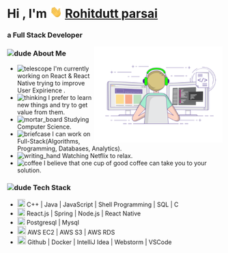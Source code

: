 <div>
  <h1>Hi , I'm <img src="https://github.com/ankitwarbhe/ankitwarbhe/raw/master/Hi.gif" width="29px" style="max-width:100%;">  
    <a href="https://rohitdutt.github.io/rohitdutt/">Rohitdutt parsai</a>
  </h1>
  <h3>a Full Stack Developer</h3>
  <a target="_blank" rel="noopener noreferrer" href="https://raw.githubusercontent.com/devSouvik/devSouvik/master/gif3.gif">
  	<img align="right" alt="GIF" src="https://raw.githubusercontent.com/devSouvik/devSouvik/master/gif3.gif" width="300" style="max-width:100%;">
 </a>
 <div>
	 <h3>
	    <img alt="dude" src="https://media.giphy.com/media/UQDSBzfyiBKvgFcSTw/giphy.gif" width=25 height=25/>
	      About Me
	 </h3>
   <ul>
	    <li>
	      <img alt="telescope" height="20" width="20" src="https://github.githubassets.com/images/icons/emoji/unicode/1f52d.png">
		    I'm currently working on React & React Native trying to improve User Expirience .
	    </li>
	    <li>
	      <img alt="thinking" height="18" width="18" src="https://github.githubassets.com/images/icons/emoji/unicode/1f914.png">
		     I prefer to learn new things and try to get value from them.
	    </li>
	    <li>
	      <img alt="mortar_board" height="20" width="20" src="https://github.githubassets.com/images/icons/emoji/unicode/1f393.png">
		    Studying Computer Science.
	    </li>
	    <li>
	      <img alt="briefcase" height="18" width="18" src="https://github.githubassets.com/images/icons/emoji/unicode/1f4bc.png">
		    I can work on Full-Stack(Algorithms, Programming, Databases, Analytics).
	    </li>
	    <li>
	      <img  alt="writing_hand" height="20" width="20" src="https://github.githubassets.com/images/icons/emoji/unicode/270d.png">
		    Watching Netflix to relax.
	    </li>
	    <li>
	      <img alt="coffee" height="20" width="20" src="https://github.githubassets.com/images/icons/emoji/unicode/2615.png">
		    I believe that one cup of good coffee can take you to your solution.
	    </li>
	  </ul>
  </div>
  <div>
	 <h3>
		 <img alt="dude" 	src="https://github.githubassets.com/images/icons/emoji/unicode/1f6e0.png" width=20 height=20/>
	   Tech Stack
	 </h3>	 
	 <ul>
		 <li>
			 <img src="https://emojipedia-us.s3.dualstack.us-west-1.amazonaws.com/thumbs/120/apple/271/laptop_1f4bb.png" width=18 height=18/>  
       C++ | Java | JavaScript | Shell Programming | SQL | C
	   </li>
	   <li>
			 <img src="https://emojipedia-us.s3.dualstack.us-west-1.amazonaws.com/thumbs/120/apple/271/globe-with-meridians_1f310.png" width=18 height=18/> 
       React.js | Spring | Node.js | React Native
	   </li>
	   <li>
			 <img src="https://github.githubassets.com/images/icons/emoji/unicode/1f6e2.png" width=18 height=18/> Postgresql | Mysql 
	   </li>
	   <li>
			 <img src="https://emojipedia-us.s3.dualstack.us-west-1.amazonaws.com/thumbs/120/apple/271/cloud_2601-fe0f.png" width=20 height=20/> 
        AWS EC2 | AWS S3 | AWS RDS
	   </li>
	   <li>
			 <img src="https://github.githubassets.com/images/icons/emoji/unicode/1f527.png" width=20 height=20/> Github | Docker | IntelliJ Idea | Webstorm | VSCode
	   </li>
	 </ul>
 </div>
<div>
